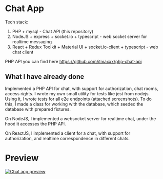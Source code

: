 # Chat App
Tech stack:
1) PHP + mysql - Chat API (this repository)
2) NodeJS + express + socket.io + typescript - web socket server for realtime messaging
3) React + Redux Toolkit + Material UI + socket.io-client + typescript - web chat client

PHP API you can find here https://github.com/itmaxxx/php-chat-api

## What I have already done
Implemented a PHP API for chat, with support for authorization, chat rooms, access rights. I wrote my own small utility for tests like jest from nodejs. Using it, I wrote tests for all e2e endpoints (attached screenshots). To do this, I made a class for working with the database, which seeded the database with prepared fixtures.

On NodeJS, I implemented a websocket server for realtime chat, under the hood it accesses the PHP API.

On ReactJS, I implemented a client for a chat, with support for authorization, and realtime correspondence in different chats.

# Preview

[![Chat app preview](https://img.youtube.com/vi/gUgklSGr6RQ/0.jpg)](https://www.youtube.com/watch?v=gUgklSGr6RQ)
